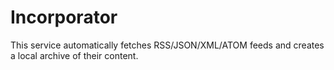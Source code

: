 # Incorporator
  
This service automatically fetches RSS/JSON/XML/ATOM feeds and creates a local archive of their content.
